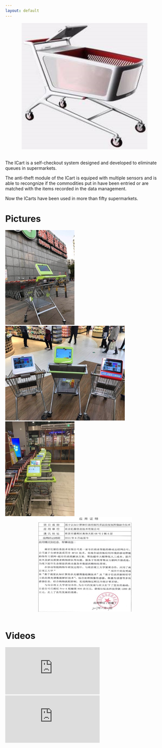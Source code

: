 ```yaml
---
layout: default
---
```


<center><img width="400" height="400" src="imgs/cart1.png"/></center><br/>

The ICart is a self-checkout system designed and developed to eliminate queues in supermarkets.

The anti-theft module of the ICart is equiped with multiple sensors and is able to recongnize if the commodities put in have been entried or are matched with the items recorded in the data management. 

Now the ICarts have been used in more than fifty supermarkets.

# Pictures

<img width="220" height="300" src="imgs/cart2.jpg"/>
<img width="380" height="300" src="imgs/cart3.jpg"/>
<img width="220" height="300" src="imgs/cart4.jpg"/>

<center><img width="300" height="300" src="imgs/certification.jpg"/></center><br/>

# Videos
	  
<iframe frameborder="0" src="https://v.qq.com/txp/iframe/player.html?vid=c0319pmd0m2" allowFullScreen="true"></iframe>
	  
<iframe frameborder="0" src="https://v.qq.com/txp/iframe/player.html?vid=k0647bmmsvo" allowFullScreen="true"></iframe>
